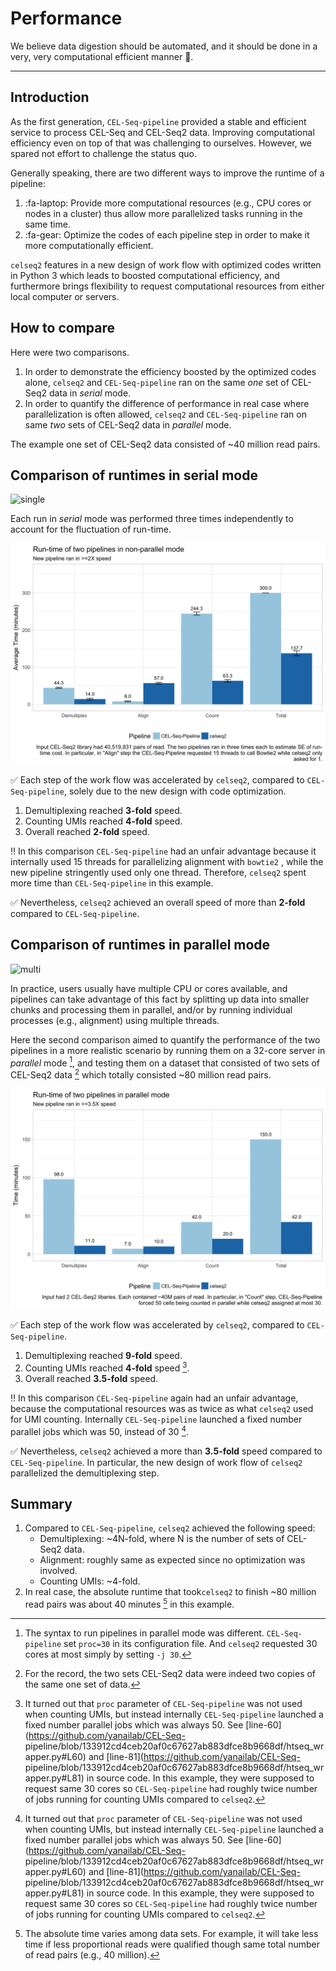 # Performance

We believe data digestion should be automated, and it should be done in a
very, very computational efficient manner :rocket:.

---

## Introduction

As the first generation, `CEL-Seq-pipeline` provided a stable and efficient
service to process CEL-Seq and CEL-Seq2 data. Improving computational
efficiency even on top of that was challenging to ourselves. However, we spared
not effort to challenge the status quo.

Generally speaking, there are two different ways to improve the runtime of a
pipeline:

1. :fa-laptop: Provide more computational resources (e.g., CPU cores or nodes in
a cluster) thus allow more parallelized tasks running in the same time.
2. :fa-gear: Optimize the codes of each pipeline step in order to make it more
   computationally efficient.

`celseq2` features in a new design of work flow with optimized codes written in
Python 3 which leads to boosted computational efficiency, and furthermore brings
flexibility to request computational resources from either local computer or
servers.

## How to compare

Here were two comparisons.

1. In order to demonstrate the efficiency boosted by the optimized codes alone,
`celseq2` and `CEL-Seq-pipeline` ran on the same *one* set of CEL-Seq2 data in
*serial* mode.
2. In order to quantify the difference of performance in real case where
parallelization is often allowed, `celseq2` and `CEL-Seq-pipeline` ran on same
*two* sets of CEL-Seq2 data in *parallel* mode.

The example one set of CEL-Seq2 data consisted of ~40 million read pairs.

## Comparison of runtimes in serial mode

![single](https://i.imgur.com/68DzbN0.jpg)

Each run in *serial* mode was performed three times independently to account for
the fluctuation of run-time.

<!-- <img src='../img/efficiency_NonParralel_SingleLib.png' width=600> -->
![](../img/efficiency_NonParralel_SingleLib.png)


:white_check_mark: Each step of the work flow was accelerated by `celseq2`,
compared to `CEL-Seq-pipeline`, solely due to the new design with code
optimization.

1. Demultiplexing reached **3-fold** speed.
2. Counting UMIs reached  **4-fold** speed.
3. Overall reached **2-fold** speed.

:bangbang: In this comparison `CEL-Seq-pipeline` had an unfair advantage because
    it internally used 15 threads for parallelizing alignment with `bowtie2` ,
    while the new pipeline stringently used only one thread. Therefore, `celseq2`
    spent more time than `CEL-Seq-pipeline` in this example.

:white_check_mark: Nevertheless, `celseq2` achieved an overall speed of more than
**2-fold** compared to `CEL-Seq-pipeline`.


## Comparison of runtimes in parallel mode

![multi](https://i.imgur.com/Gxho5Qk.jpg)

In practice, users usually have multiple CPU or cores available, and
pipelines can take advantage of this fact by splitting up data into smaller
chunks and processing them in parallel, and/or by running individual processes
(e.g., alignment) using multiple threads.

Here the second comparison aimed to quantify the performance of the two pipelines
in a more realistic scenario by running them on a 32-core server in *parallel*
mode [^how-parallel], and testing them on a dataset that consisted of two sets
of CEL-Seq2 data [^dup-data] which totally consisted ~80 million read pairs.


<!-- <img src='../img/efficiency_Parallel_2Libs.png' width=600> -->
![](../img/efficiency_Parallel_2Libs.png)

:white_check_mark: Each step of the work flow was accelerated by `celseq2`,
compared to `CEL-Seq-pipeline`.

1. Demultiplexing reached **9-fold** speed.
2. Counting UMIs reached  **4-fold** speed [^umi].
3. Overall reached **3.5-fold** speed.


:bangbang: In this comparison `CEL-Seq-pipeline` again had an unfair advantage,
    because the computational resources was as twice as what `celseq2` used for
    UMI counting. Internally `CEL-Seq-pipeline` launched a fixed number parallel
    jobs which was 50, instead of 30 [^umi].

:white_check_mark: Nevertheless, `celseq2` achieved a more than **3.5-fold**
    speed compared to `CEL-Seq-pipeline`. In particular, the new design of work
    flow of `celseq2` parallelized the demultiplexing step.


## Summary

1. Compared to `CEL-Seq-pipeline`, `celseq2` achieved the following speed:
    - Demultiplexing: ~4N-fold, where N is the number of sets of CEL-Seq2 data.
    - Alignment: roughly same as expected since no optimization was involved.
    - Counting UMIs: ~4-fold.
2. In real case, the absolute runtime that took`celseq2` to finish ~80 million
read pairs was about 40 minutes [^time-consumed] in this example.

[^how-parallel]: The syntax to run pipelines in parallel mode was
different. `CEL-Seq-pipeline` set `proc=30` in its configuration file. And
`celseq2` requested 30 cores at most simply by setting `-j 30`.

[^dup-data]: For the record, the two sets CEL-Seq2 data were indeed two copies
 of the same one set of data.

[^umi]: It turned out that `proc` parameter of `CEL-Seq-pipeline` was not used
when counting UMIs, but instead internally `CEL-Seq-pipeline` launched a fixed
number parallel jobs which was always 50. See
[line-60](https://github.com/yanailab/CEL-Seq-
pipeline/blob/133912cd4ceb20af0c67627ab883dfce8b9668df/htseq_wrapper.py#L60) and
[line-81](https://github.com/yanailab/CEL-Seq-
pipeline/blob/133912cd4ceb20af0c67627ab883dfce8b9668df/htseq_wrapper.py#L81) in
source code. In this example, they were supposed to request same 30 cores so
`CEL-Seq-pipeline` had roughly twice number of jobs running for counting
UMIs compared to `celseq2`.

[^time-consumed]: The absolute time varies among data sets. For example, it will
take less time if less proportional reads were qualified though same total number
of read pairs (e.g., 40 million).